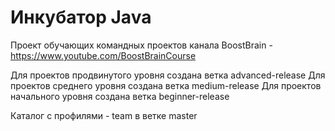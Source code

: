 # Инкубатор Java
Проект обучающих командных проектов канала BoostBrain - https://www.youtube.com/BoostBrainCourse

Для проектов продвинутого уровня создана ветка advanced-release
Для проектов среднего уровня создана ветка medium-release
Для проектов начального уровня создана ветка beginner-release

Каталог с профилями - team в ветке master
